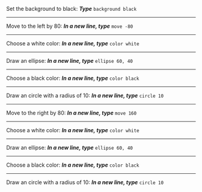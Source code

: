 Set the background to black: ***Type*** `background black`

---

Move to the left by 80: ***In a new line, type*** `move -80`

---

Choose a white color: ***In a new line, type*** `color white`

---

Draw an ellipse: ***In a new line, type*** `ellipse 60, 40`

---

Choose a black color: ***In a new line, type*** `color black`

---

Draw an circle with a radius of 10: ***In a new line, type*** `circle 10`

---

Move to the right by 80: ***In a new line, type*** `move 160`

---

Choose a white color: ***In a new line, type*** `color white`

---

Draw an ellipse: ***In a new line, type*** `ellipse 60, 40`

---

Choose a black color: ***In a new line, type*** `color black`

---

Draw an circle with a radius of 10: ***In a new line, type*** `circle 10`